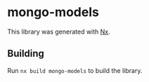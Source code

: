 # mongo-models

This library was generated with [Nx](https://nx.dev).

## Building

Run `nx build mongo-models` to build the library.
